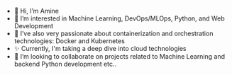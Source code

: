 - 👋 Hi, I’m Amine
- 👀 I’m interested in Machine Learning, DevOps/MLOps, Python, and Web Development
- 🌱 I’ve also very passionate about containerization and orchestration technologies: Docker and Kubernetes
- ✨ Currently, I'm taking a deep dive into cloud technologies
- 💞️ I’m looking to collaborate on projects related to Machine Learning and backend Python development etc..

<!---
Aminkta/Aminkta is a ✨ special ✨ repository because its `README.md` (this file) appears on your GitHub profile.
You can click the Preview link to take a look at your changes.
--->
